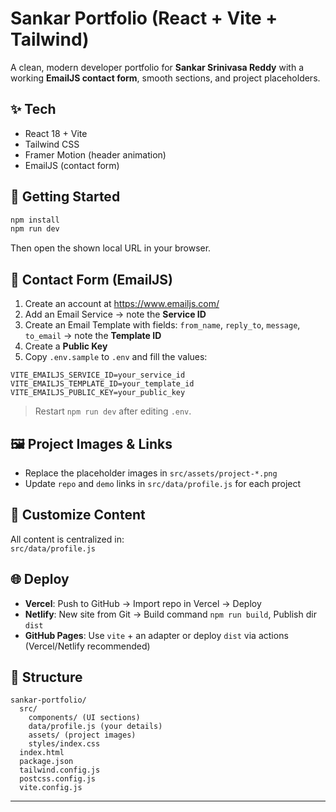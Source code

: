 
# Sankar Portfolio (React + Vite + Tailwind)

A clean, modern developer portfolio for **Sankar Srinivasa Reddy** with a working **EmailJS contact form**, smooth sections, and project placeholders.

## ✨ Tech
- React 18 + Vite
- Tailwind CSS
- Framer Motion (header animation)
- EmailJS (contact form)

## 🚀 Getting Started
```bash
npm install
npm run dev
```
Then open the shown local URL in your browser.

## 📨 Contact Form (EmailJS)
1. Create an account at https://www.emailjs.com/
2. Add an Email Service → note the **Service ID**
3. Create an Email Template with fields: `from_name`, `reply_to`, `message`, `to_email` → note the **Template ID**
4. Create a **Public Key**
5. Copy `.env.sample` to `.env` and fill the values:
```
VITE_EMAILJS_SERVICE_ID=your_service_id
VITE_EMAILJS_TEMPLATE_ID=your_template_id
VITE_EMAILJS_PUBLIC_KEY=your_public_key
```
> Restart `npm run dev` after editing `.env`.

## 🖼 Project Images & Links
- Replace the placeholder images in `src/assets/project-*.png`
- Update `repo` and `demo` links in `src/data/profile.js` for each project

## 🧱 Customize Content
All content is centralized in:  
`src/data/profile.js`

## 🌐 Deploy
- **Vercel**: Push to GitHub → Import repo in Vercel → Deploy
- **Netlify**: New site from Git → Build command `npm run build`, Publish dir `dist`
- **GitHub Pages**: Use `vite` + an adapter or deploy `dist` via actions (Vercel/Netlify recommended)

## 📁 Structure
```
sankar-portfolio/
  src/
    components/ (UI sections)
    data/profile.js (your details)
    assets/ (project images)
    styles/index.css
  index.html
  package.json
  tailwind.config.js
  postcss.config.js
  vite.config.js
```

---


